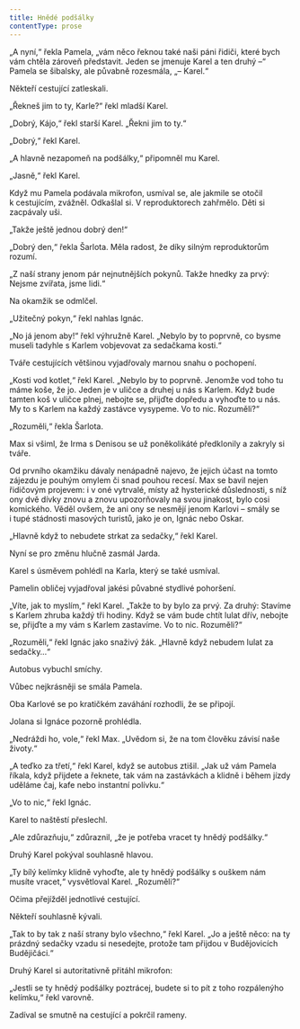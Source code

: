 ```yaml
---
title: Hnědé podšálky
contentType: prose
---
```


<section>

„A nyní,“ řekla Pamela, „vám něco řeknou také naši páni řidiči, které bych vám chtěla zároveň představit. Jeden se jmenuje Karel a ten druhý –“ Pamela se šibalsky, ale půvabně rozesmála, „– Karel.“

Někteří cestující zatleskali.

„Řekneš jim to ty, Karle?“ řekl mladší Karel.

„Dobrý, Kájo,“ řekl starší Karel. „Řekni jim to ty.“

„Dobrý,“ řekl Karel.

„A hlavně nezapomeň na podšálky,“ připomněl mu Karel.

„Jasně,“ řekl Karel.

Když mu Pamela podávala mikrofon, usmíval se, ale jakmile se otočil k cestujícím, zvážněl. Odkašlal si. V reproduktorech zahřmělo. Děti si zacpávaly uši.

„Takže ještě jednou dobrý den!“

„Dobrý den,“ řekla Šarlota. Měla radost, že díky silným reproduktorům rozumí.

„Z naší strany jenom pár nejnutnějších pokynů. Takže hnedky za prvý: Nejsme zvířata, jsme lidi.“

Na okamžik se odmlčel.

„Užitečný pokyn,“ řekl nahlas Ignác.

„No já jenom aby!“ řekl výhružně Karel. „Nebylo by to poprvně, co bysme museli tadyhle s Karlem vobjevovat za sedačkama kosti.“

Tváře cestujících většinou vyjadřovaly marnou snahu o pochopení.

„Kosti vod kotlet,“ řekl Karel. „Nebylo by to poprvně. Jenomže vod toho tu máme koše, že jo. Jeden je v uličce a druhej u nás s Karlem. Když bude tamten koš v uličce plnej, nebojte se, přijďte dopředu a vyhoďte to u nás. My to s Karlem na každý zastávce vysypeme. Vo to nic. Rozuměli?“

„Rozuměli,“ řekla Šarlota.

Max si všiml, že Irma s Denisou se už poněkolikáté předklonily a zakryly si tváře.

Od prvního okamžiku dávaly nenápadně najevo, že jejich účast na tomto zájezdu je pouhým omylem či snad pouhou recesí. Max se bavil nejen řidičovým projevem: i v oné vytrvalé, místy až hysterické důslednosti, s níž ony dvě dívky znovu a znovu upozorňovaly na svou jinakost, bylo cosi komického. Věděl ovšem, že ani ony se nesmějí jenom Karlovi – smály se i tupé stádnosti masových turistů, jako je on, Ignác nebo Oskar.

„Hlavně když to nebudete strkat za sedačky,“ řekl Karel.

Nyní se pro změnu hlučně zasmál Jarda.

Karel s úsměvem pohlédl na Karla, který se také usmíval.

Pamelin obličej vyjadřoval jakési půvabné stydlivé pohoršení.

„Víte, jak to myslím,“ řekl Karel. „Takže to by bylo za prvý. Za druhý: Stavíme s Karlem zhruba každý tři hodiny. Když se vám bude chtít lulat dřív, nebojte se, přijďte a my vám s Karlem zastavíme. Vo to nic. Rozuměli?“

„Rozuměli,“ řekl Ignác jako snaživý žák. „Hlavně když nebudem lulat za sedačky…“

Autobus vybuchl smíchy.

Vůbec nejkrásněji se smála Pamela.

Oba Karlové se po kratičkém zaváhání rozhodli, že se připojí.

Jolana si Ignáce pozorně prohlédla.

„Nedráždi ho, vole,“ řekl Max. „Uvědom si, že na tom člověku závisí naše životy.“

„A teďko za třetí,“ řekl Karel, když se autobus ztišil. „Jak už vám Pamela říkala, když přijdete a řeknete, tak vám na zastávkách a klidně i během jízdy uděláme čaj, kafe nebo instantní polívku.“

„Vo to nic,“ řekl Ignác.

Karel to naštěstí přeslechl.

„Ale zdůrazňuju,“ zdůraznil, „že je potřeba vracet ty hnědý podšálky.“

Druhý Karel pokýval souhlasně hlavou.

„Ty bílý kelímky klidně vyhoďte, ale ty hnědý podšálky s ouškem nám musíte vracet,“ vysvětloval Karel. „Rozuměli?“

Očima přejížděl jednotlivé cestující.

Někteří souhlasně kývali.

„Tak to by tak z naší strany bylo všechno,“ řekl Karel. „Jo a ještě něco: na ty prázdný sedačky vzadu si nesedejte, protože tam přijdou v Budějovicích Budějičáci.“

Druhý Karel si autoritativně přitáhl mikrofon:

„Jestli se ty hnědý podšálky poztrácej, budete si to pít z toho rozpálenýho kelímku,“ řekl varovně.

Zadíval se smutně na cestující a pokrčil rameny.

</section>
